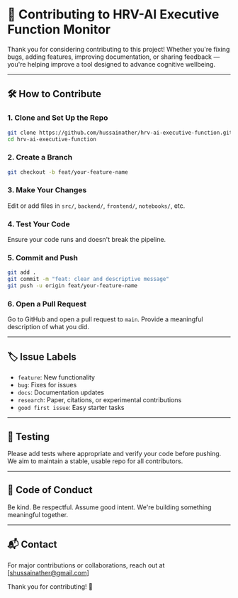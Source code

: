 # 🤝 Contributing to HRV-AI Executive Function Monitor

Thank you for considering contributing to this project! Whether you're fixing bugs, adding features, improving documentation, or sharing feedback — you're helping improve a tool designed to advance cognitive wellbeing.

---

## 🛠 How to Contribute

### 1. Clone and Set Up the Repo
```bash
git clone https://github.com/hussainather/hrv-ai-executive-function.git
cd hrv-ai-executive-function
```

### 2. Create a Branch
```bash
git checkout -b feat/your-feature-name
```

### 3. Make Your Changes
Edit or add files in `src/`, `backend/`, `frontend/`, `notebooks/`, etc.

### 4. Test Your Code
Ensure your code runs and doesn't break the pipeline.

### 5. Commit and Push
```bash
git add .
git commit -m "feat: clear and descriptive message"
git push -u origin feat/your-feature-name
```

### 6. Open a Pull Request
Go to GitHub and open a pull request to `main`. Provide a meaningful description of what you did.

---

## 🏷 Issue Labels
- `feature`: New functionality
- `bug`: Fixes for issues
- `docs`: Documentation updates
- `research`: Paper, citations, or experimental contributions
- `good first issue`: Easy starter tasks

---

## 🧪 Testing
Please add tests where appropriate and verify your code before pushing. We aim to maintain a stable, usable repo for all contributors.

---

## 📜 Code of Conduct
Be kind. Be respectful. Assume good intent. We're building something meaningful together.

---

## 📬 Contact
For major contributions or collaborations, reach out at [shussainather@gmail.com]

Thank you for contributing! 💙

